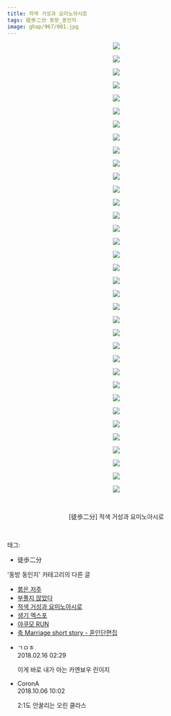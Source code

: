 ```yaml
---
title: 적색 거성과 요미노아시로
tags: 徒歩二分 동방_동인지
image: ghap/967/001.jpg
---
```

<div class="article">
<p style="text-align: center; clear: none; float: none;"><img src="{{ site.nasurl }}/ghap/967/001.jpg"/></p>
<p style="text-align: center; clear: none; float: none;"><img src="{{ site.nasurl }}/ghap/967/002.jpg"/></p>
<p style="text-align: center; clear: none; float: none;"><img src="{{ site.nasurl }}/ghap/967/003.jpg"/></p>
<p style="text-align: center; clear: none; float: none;"><img src="{{ site.nasurl }}/ghap/967/004.jpg"/></p>
<p style="text-align: center; clear: none; float: none;"><img src="{{ site.nasurl }}/ghap/967/005.jpg"/></p>
<p style="text-align: center; clear: none; float: none;"><img src="{{ site.nasurl }}/ghap/967/006.jpg"/></p>
<p style="text-align: center; clear: none; float: none;"><img src="{{ site.nasurl }}/ghap/967/007.jpg"/></p>
<p style="text-align: center; clear: none; float: none;"><img src="{{ site.nasurl }}/ghap/967/008.jpg"/></p>
<p style="text-align: center; clear: none; float: none;"><img src="{{ site.nasurl }}/ghap/967/009.jpg"/></p>
<p style="text-align: center; clear: none; float: none;"><img src="{{ site.nasurl }}/ghap/967/010.jpg"/></p>
<p style="text-align: center; clear: none; float: none;"><img src="{{ site.nasurl }}/ghap/967/011.jpg"/></p>
<p style="text-align: center; clear: none; float: none;"><img src="{{ site.nasurl }}/ghap/967/012.jpg"/></p>
<p style="text-align: center; clear: none; float: none;"><img src="{{ site.nasurl }}/ghap/967/013.jpg"/></p>
<p style="text-align: center; clear: none; float: none;"><img src="{{ site.nasurl }}/ghap/967/014.jpg"/></p>
<p style="text-align: center; clear: none; float: none;"><img src="{{ site.nasurl }}/ghap/967/015.jpg"/></p>
<p style="text-align: center; clear: none; float: none;"><img src="{{ site.nasurl }}/ghap/967/016.jpg"/></p>
<p style="text-align: center; clear: none; float: none;"><img src="{{ site.nasurl }}/ghap/967/017.jpg"/></p>
<p style="text-align: center; clear: none; float: none;"><img src="{{ site.nasurl }}/ghap/967/018.jpg"/></p>
<p style="text-align: center; clear: none; float: none;"><img src="{{ site.nasurl }}/ghap/967/019.jpg"/></p>
<p style="text-align: center; clear: none; float: none;"><img src="{{ site.nasurl }}/ghap/967/020.jpg"/></p>
<p style="text-align: center; clear: none; float: none;"><img src="{{ site.nasurl }}/ghap/967/021.jpg"/></p>
<p style="text-align: center; clear: none; float: none;"><img src="{{ site.nasurl }}/ghap/967/022.jpg"/></p>
<p style="text-align: center; clear: none; float: none;"><img src="{{ site.nasurl }}/ghap/967/023.jpg"/></p>
<p style="text-align: center; clear: none; float: none;"><img src="{{ site.nasurl }}/ghap/967/024.jpg"/></p>
<p style="text-align: center; clear: none; float: none;"><img src="{{ site.nasurl }}/ghap/967/025.jpg"/></p>
<p style="text-align: center; clear: none; float: none;"><img src="{{ site.nasurl }}/ghap/967/026.jpg"/></p>
<p style="text-align: center; clear: none; float: none;"><img src="{{ site.nasurl }}/ghap/967/027.jpg"/></p>
<p style="text-align: center; clear: none; float: none;"><img src="{{ site.nasurl }}/ghap/967/028.jpg"/></p>
<p style="text-align: center; clear: none; float: none;"><img src="{{ site.nasurl }}/ghap/967/029.jpg"/></p>
<p style="text-align: center; clear: none; float: none;"><img src="{{ site.nasurl }}/ghap/967/030.jpg"/></p>
<p style="text-align: center; clear: none; float: none;"><img src="{{ site.nasurl }}/ghap/967/031.jpg"/></p>
<p style="text-align: center; clear: none; float: none;"><img src="{{ site.nasurl }}/ghap/967/032.jpg"/></p>
<p style="text-align: center; clear: none; float: none;"><img src="{{ site.nasurl }}/ghap/967/033.jpg"/></p>
<p style="text-align: center; clear: none; float: none;"><img src="{{ site.nasurl }}/ghap/967/034.jpg"/></p>
<p style="text-align: center; clear: none; float: none;"><img src="{{ site.nasurl }}/ghap/967/035.jpg"/></p>
<p style="text-align: center; clear: none; float: none;"><br/></p>
<p style="text-align: center; clear: none; float: none;">[徒歩二分] 적색 거성과 요미노아시로</p>
<p><br/></p>
</div><div class="tagTrail">
<p>태그: </p>
<ul>
<li>徒歩二分</li>
</ul>
</div><div class="another">
<p>'동방 동인지' 카테고리의 다른 글</p>
<ul>
<li><a href="/2016-07-20-ghap_969">붉은 저주</a></li>
<li><a href="/2016-07-20-ghap_968">부풀지 않았다</a></li>
<li><a href="/2016-07-20-ghap_967">적색 거성과 요미노아시로</a></li>
<li><a href="/2016-07-20-ghap_966">생기 엑스포</a></li>
<li><a href="/2016-07-20-ghap_965">야쿠모 RUN</a></li>
<li><a href="/2016-07-20-ghap_963">축 Marriage short story - 혼인단편집</a></li>
</ul>
</div><div class="cb_module cb_fluid">
<div class="cb_wrt cb_profile">
<div class="comment">
<ul>
<li class="cb_thumb_off" id="comment15200360">
<div class="cb_comment_area">
<div class="cb_info_area">
<div class="cb_section">
<span class="cb_nick_name">ㄱㅁㅎ</span>
</div>
<div class="cb_section">
<span class="cb_date">2018.02.16 02:29 </span>
</div>
</div>
<div class="cb_dsc_comment">
<p class="cb_dsc">
											이게 바로 내가 아는 카엔뵤우 린이지
										</p>
</div>
</div></li>
<li class="cb_thumb_off" id="comment15346472">
<div class="cb_comment_area">
<div class="cb_info_area">
<div class="cb_section">
<span class="cb_nick_name">CoronA</span>
</div>
<div class="cb_section">
<span class="cb_date">2018.10.06 10:02 </span>
</div>
</div>
<div class="cb_dsc_comment">
<p class="cb_dsc">
											2:1도 안꿀리는 오린 클라스
										</p>
</div>
</div></li>
</ul>
</div>
</div><!-- commentList close -->
</div>